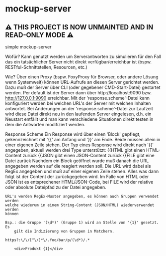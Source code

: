 # mockup-server

## **⚠️ THIS PROJECT IS NOW UNMAINTED AND IN READ-ONLY MODE ⚠️**

simple mockup-server

Wofür?
	Kann genutzt werden um Serverantworten zu simulieren für den Fall das ein
        tatsächlicher Server nicht direkt verfügbar/erreichbar ist (bspw. 
        RESTful-Schnittstellen, Resourcen, etc.)



Wie?
	Über einen Proxy (bspw. FoxyProxy für Browser, oder andere Lösung wenn
        Systemweit) können URL-Aufrufe an diesen Server gerichtet werden. Dazu
        muß der Server über CLI (oder gegebener CMD-Start-Datei) gestartet werden.
        Per default ist der Server dann über http://localhost:9090 bzw.
        http://127.0.0.1:9090 erreichbar.
	Mit der 'response.scheme'-Datei kann konfiguriert werden bei welchen URL's
        der Server mit welchen Inhalten antwortet.
	Bei Änderungen an der 'response.scheme'-Datei zur Laufzeit wird diese Datei
        direkt neu in den laufenden Server eingelesen, d.h. ein Neustart entfällt
        und man kann verschiedene Situationen direkt testen in dem die Antworten
        modifiziert werden.



Response Scheme
        Ein Response wird über einen 'Block' gepflegt, gekennzeichnet mit '{{' am
        Anfang und '}}' am Ende. Beide müssen allein in einer eigenen Zeile stehen.
        Der Typ eines Response wird direkt nach '{{' angegeben, aktuell werden drei
        Type unterstützt:
        {{HTML      gibt einen HTML-Content zurück
        {{JSON      gibt einen JSON-Content zurück
        {{FILE      gibt eine Datei zurück
        Nachdem ein Block geöffnet wurde muß danach die URL angegeben werden auf
        die reagiert werden soll. Die URL wird dabei als RegEx angegeben und muß
        auf einer eigenen Zeile stehen.
        Alles was dann folgt ist der Content der zurückgegeben wird. Im Falle von
        HTML oder JSON ist es entsprechener HTML/JSON-Code, bei FILE wird der relative
        oder absolute Dateipfad zu der Datei angegeben.

	URL's werden RegEx-Muster angegeben, es können auch Gruppen verwendet werden
	welche wiederum in einem String-Content (JSON/HTML) wiederverwendet werden
	können
	
	Bsp.: die Gruppe '(\d*)' (Gruppe 1) wird an Stelle von '{1}' gesetzt. Es
		gilt die Indizierung von Gruppen in Matchern.
	
	https?:\/\/[^\/]*\/.foo/bar/p/(\d*)/.*
    
    	<div>Produkt {1}</div>
